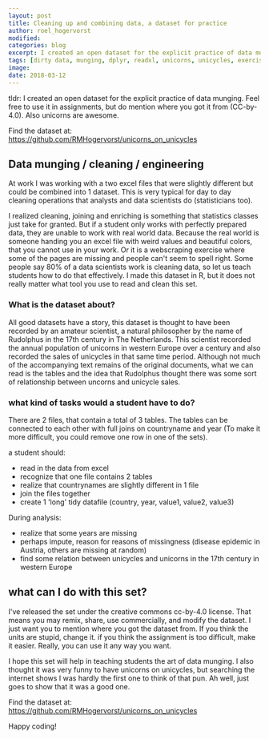 ```yaml
---
layout: post
title: Cleaning up and combining data, a dataset for practice
author: roel_hogervorst
modified:
categories: blog
excerpt: I created an open dataset for the explicit practice of data munging.
tags: [dirty data, munging, dplyr, readxl, unicorns, unicycles, exercise]
image:
date: 2018-03-12
---
```

tldr: I created an open dataset for the explicit practice of data munging.
Feel free to use it in assignments,
but do mention where you got it from (CC-by-4.0). Also unicorns are awesome.

Find the dataset at: https://github.com/RMHogervorst/unicorns_on_unicycles

## Data munging / cleaning / engineering

At work I was working with a two excel files that were slightly different but
could be combined into 1 dataset. This is very typical for day to day cleaning
operations that analysts and data scientists do (statisticians too).

I realized cleaning, joining and enriching is something that statistics classes
just take for granted. But if a student only works with perfectly prepared
data, they are unable to work with real world data. Because the real world is
someone handing you an excel file with weird values and beautiful colors, that
you cannot use in your work. Or it is a webscraping exercise where some of the
pages are missing and people can't seem to spell right. Some people say 80% of
a data scientists work is cleaning data, so let us teach students how to do that
effectively. I made this dataset in R, but it does not really matter what tool
you use to read and clean this set.


### What is the dataset about?

All good datasets have a story, this dataset is thought to have been recorded by
an amateur scientist, a natural philosopher by the name of Rudolphus
in the 17th century in The Netherlands. This scientist
recorded the annual population of unicorns in western Europe over a century and also recorded
the sales of unicycles in that same time period. Although not much of the
accompanying text remains of
the original documents, what we can read is the tables and the idea that
Rudolphus thought there was some sort of relationship between uncorns and
unicycle sales.

### what kind of tasks would a student have to do?

There are 2 files, that contain a total of 3 tables. The tables can be
connected to each other with full joins on countryname and year (To make it
  more difficult, you could remove one row in one of the sets).

a student should:

- read in the data from excel
- recognize that one file contains 2 tables
- realize that countrynames are slightly different in 1 file
- join the files together
- create 1 'long' tidy datafile (country, year, value1, value2, value3)

During analysis:

-  realize that some years are missing
- perhaps impute, reason for reasons of missingness (disease epidemic in
  Austria, others are missing at random)
- find some relation between unicycles and unicorns in the 17th century in
western Europe

## what can I do with this set?

I've released the set under the creative commons cc-by-4.0 license. That means
you may remix, share, use commercially, and modify the dataset. I just want
you to mention where you got the dataset from.
If you think the units are stupid, change it. if you think the assignment is
too difficult, make it easier. Really, you can use it any way you want.

I hope this set will help in teaching students the art of data munging. I also
thought it was very funny to have unicorns on unicycles, but searching the
internet shows I was hardly the first one to think of that pun. Ah well, just
goes to show that it was a good one.

Find the dataset at: https://github.com/RMHogervorst/unicorns_on_unicycles

Happy coding!
